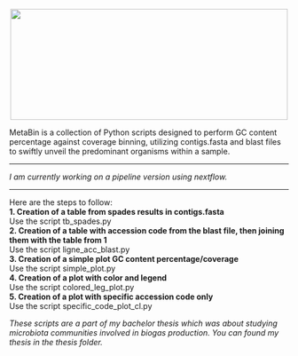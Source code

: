 <p align="center">
  <img width="500" height="200" src="https://i.imgur.com/IiYt3Wr.png">
</p>

MetaBin is a collection of Python scripts designed to perform GC content percentage against coverage binning, utilizing contigs.fasta and blast files to swiftly unveil the predominant organisms within a sample.  

---
*I am currently working on a pipeline version using nextflow.*

--- 

Here are the steps to follow:  
**1. Creation of a table from spades results in contigs.fasta**  
      Use the script tb_spades.py  
**2. Creation of a table with accession code from the blast file, then joining them with the table from 1**  
      Use the script ligne_acc_blast.py  
**3. Creation of a simple plot GC content percentage/coverage**  
      Use the script simple_plot.py  
**4. Creation of a plot with color and legend**  
      Use the script colored_leg_plot.py  
**5. Creation of a plot with specific accession code only**  
      Use the script specific_code_plot_cl.py  


*These scripts are a part of my bachelor thesis which was about studying microbiota communities involved in biogas production. You can found my thesis in the thesis folder.*
